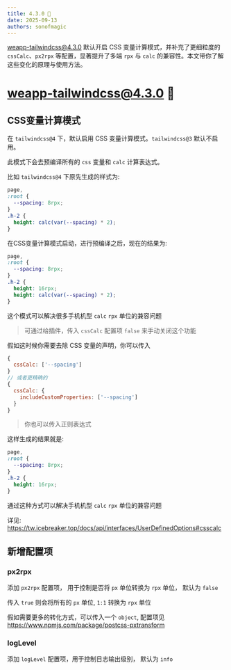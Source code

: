 ```yaml
---
title: 4.3.0 🚀
date: 2025-09-13
authors: sonofmagic
---
```


weapp-tailwindcss@4.3.0 默认开启 CSS 变量计算模式，并补充了更细粒度的 `cssCalc`、`px2rpx` 等配置，显著提升了多端 `rpx` 与 `calc` 的兼容性。本文带你了解这些变化的原理与使用方法。

<!-- truncate -->

# weapp-tailwindcss@4.3.0 🚀

## CSS变量计算模式

在 `tailwindcss@4` 下，默认启用 CSS 变量计算模式。`tailwindcss@3` 默认不启用。

此模式下会去预编译所有的 `css` 变量和 `calc` 计算表达式。

比如 `tailwindcss@4` 下原先生成的样式为:

```css
page,
:root {
  --spacing: 8rpx;
}
.h-2 {
  height: calc(var(--spacing) * 2);
}
```

在CSS变量计算模式启动，进行预编译之后，现在的结果为:

```css
page,
:root {
  --spacing: 8rpx;
}
.h-2 {
  height: 16rpx;
  height: calc(var(--spacing) * 2);
}
```

这个模式可以解决很多手机机型 `calc` `rpx` 单位的兼容问题

> 可通过给插件，传入 `cssCalc` 配置项 `false` 来手动关闭这个功能

假如这时候你需要去除 CSS 变量的声明，你可以传入

```js
{
  cssCalc: ['--spacing']
}
// 或者更精确的
{
  cssCalc: {
    includeCustomProperties: ['--spacing']
  }
}
```

> 你也可以传入正则表达式

这样生成的结果就是:

```css
page,
:root {
  --spacing: 8rpx;
}
.h-2 {
  height: 16rpx;
}
```

通过这种方式可以解决手机机型 `calc` `rpx` 单位的兼容问题

详见: https://tw.icebreaker.top/docs/api/interfaces/UserDefinedOptions#csscalc

## 新增配置项

### px2rpx

添加 `px2rpx` 配置项， 用于控制是否将 `px` 单位转换为 `rpx` 单位， 默认为 `false`

传入 `true` 则会将所有的 `px` 单位, `1:1` 转换为 `rpx` 单位

假如需要更多的转化方式，可以传入一个 `object`, 配置项见 https://www.npmjs.com/package/postcss-pxtransform

### logLevel

添加 `logLevel` 配置项，用于控制日志输出级别， 默认为 `info`

